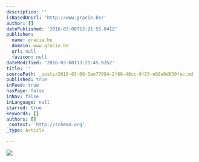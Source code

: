 ```yaml
---
description: ''
isBasedOnUrl: 'http://www.gracie.be/'
author: []
datePublished: '2016-03-08T13:21:55.041Z'
publisher:
  name: gracie.be
  domain: www.gracie.be
  url: null
  favicon: null
dateModified: '2016-03-08T13:21:45.935Z'
title: ''
sourcePath: _posts/2016-03-08-3ee77094-2f80-48cc-9f25-e66a0d630fec.md
published: true
inFeed: true
hasPage: false
inNav: false
inLanguage: null
starred: true
keywords: []
authors: []
_context: 'http://schema.org'
_type: Article

---
```

![](http://nebula.wsimg.com/21c7d2cdd23ec8f39ef3b900e7ac888b?AccessKeyId=4A87CEA24BCD93724329&disposition=0&alloworigin=1)